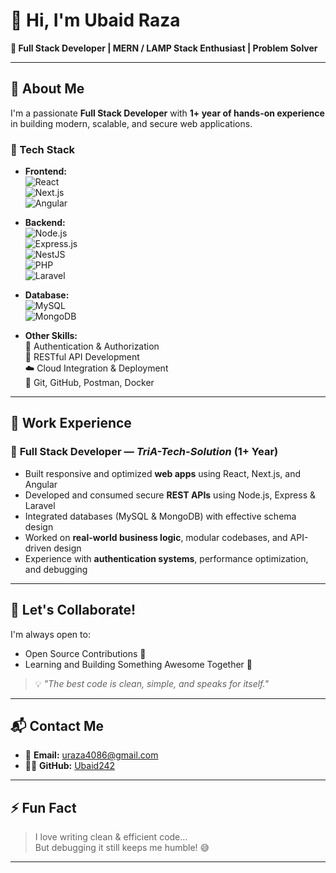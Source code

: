 # 👋 Hi, I'm Ubaid Raza

**🚀 Full Stack Developer | MERN / LAMP Stack Enthusiast | Problem Solver**

---

## 🧠 About Me

I'm a passionate **Full Stack Developer** with **1+ year of hands-on experience** in building modern, scalable, and secure web applications.

### 🔧 Tech Stack  
- **Frontend:**  
  ![React](https://img.shields.io/badge/-React.js-61DAFB?logo=react&logoColor=white&style=flat)  
  ![Next.js](https://img.shields.io/badge/-Next.js-000000?logo=next.js&logoColor=white&style=flat)  
  ![Angular](https://img.shields.io/badge/-Angular-DD0031?logo=angular&logoColor=white&style=flat)

- **Backend:**  
  ![Node.js](https://img.shields.io/badge/-Node.js-339933?logo=node.js&logoColor=white&style=flat)  
  ![Express.js](https://img.shields.io/badge/-Express.js-000000?logo=express&logoColor=white&style=flat)  
  ![NestJS](https://img.shields.io/badge/-NestJS-E0234E?logo=nestjs&logoColor=white&style=flat)  
  ![PHP](https://img.shields.io/badge/-PHP-777BB4?logo=php&logoColor=white&style=flat)  
  ![Laravel](https://img.shields.io/badge/-Laravel-FF2D20?logo=laravel&logoColor=white&style=flat)

- **Database:**  
  ![MySQL](https://img.shields.io/badge/-MySQL-4479A1?logo=mysql&logoColor=white&style=flat)  
  ![MongoDB](https://img.shields.io/badge/-MongoDB-47A248?logo=mongodb&logoColor=white&style=flat)

- **Other Skills:**  
  🔐 Authentication & Authorization  
  🔗 RESTful API Development  
  ☁️ Cloud Integration & Deployment  
  🧰 Git, GitHub, Postman, Docker 

---

## 💼 Work Experience

### 🏢 **Full Stack Developer** — *TriA-Tech-Solution* (1+ Year)
- Built responsive and optimized **web apps** using React, Next.js, and Angular  
- Developed and consumed secure **REST APIs** using Node.js, Express & Laravel  
- Integrated databases (MySQL & MongoDB) with effective schema design  
- Worked on **real-world business logic**, modular codebases, and API-driven design  
- Experience with **authentication systems**, performance optimization, and debugging

---

## 🤝 Let's Collaborate!

I'm always open to:
- Open Source Contributions 🌱  
- Learning and Building Something Awesome Together 🚀  

> 💡 *"The best code is clean, simple, and speaks for itself."*

---

## 📬 Contact Me

- 📧 **Email:** [uraza4086@gmail.com](mailto:uraza4086@gmail.com)  
- 🧑‍💻 **GitHub:** [Ubaid242](https://github.com/Ubaid242)

---

## ⚡ Fun Fact

> I love writing clean & efficient code...  
> But debugging it still keeps me humble! 😅

---


